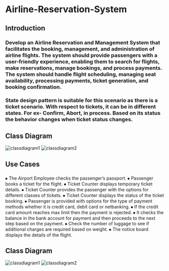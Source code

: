 # Airline-Reservation-System

## Introduction

### Develop an Airline Reservation and Management System that facilitates the booking, management, and administration of airline flights. The system should provide passengers with a user-friendly experience, enabling them to search for flights, make reservations, manage bookings, and process payments. The system should handle flight scheduling, managing seat availability, processing payments, ticket generation, and booking confirmation.

### State design pattern is suitable for this scenario as there is a ticket scenario. With respect to tickets, it can be in different states. For ex- Confirm, Abort, in process. Based on its status the behavior changes when ticket status changes.

## Class Diagram
![classdiagram1](https://github.com/user-attachments/assets/b30af2a0-057a-4ee1-a04d-23aa1fd4618b)
![classdiagram2](https://github.com/user-attachments/assets/08c7885f-e905-40ac-a85f-9eef18eafb61) 

## Use Cases

###
⦁	The Airport Employee checks the passenger’s passport.
⦁	Passenger books a ticket for the flight.
⦁	Ticket Counter displays temporary ticket details. 
⦁	Ticket Counter provides the passenger with the options for different classes of tickets.
⦁	Ticket Counter displays the status of the ticket booking.
⦁	Passenger is provided with options for the type of payment methods whether it is credit card, debit card or netbanking.
⦁	If the credit card amount reaches max limit then the payment is rejected. 
⦁	It checks the balance in the bank account for payment and then proceeds to the next step based on the payment.
⦁	Check the number of luggage to see if additional charges are required based on weight.
⦁	The notice board displays the details of the flight.

## Class Diagram
![classdiagram1](https://github.com/user-attachments/assets/b30af2a0-057a-4ee1-a04d-23aa1fd4618b)
![classdiagram2](https://github.com/user-attachments/assets/08c7885f-e905-40ac-a85f-9eef18eafb61) 

